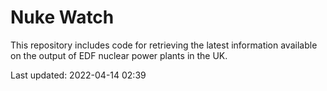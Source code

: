 # Nuke Watch

This repository includes code for retrieving the latest information available on the output of EDF nuclear power plants in the UK.

Last updated: 2022-04-14 02:39